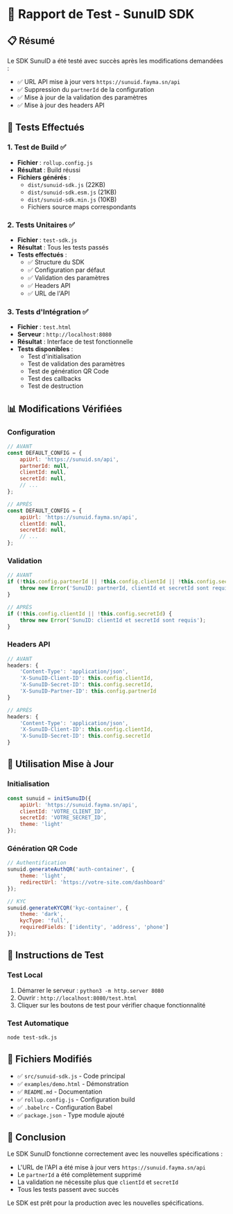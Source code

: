 # 🧪 Rapport de Test - SunuID SDK

## 📋 Résumé

Le SDK SunuID a été testé avec succès après les modifications demandées :
- ✅ URL API mise à jour vers `https://sunuid.fayma.sn/api`
- ✅ Suppression du `partnerId` de la configuration
- ✅ Mise à jour de la validation des paramètres
- ✅ Mise à jour des headers API

## 🔧 Tests Effectués

### 1. Test de Build ✅
- **Fichier** : `rollup.config.js`
- **Résultat** : Build réussi
- **Fichiers générés** :
  - `dist/sunuid-sdk.js` (22KB)
  - `dist/sunuid-sdk.esm.js` (21KB)
  - `dist/sunuid-sdk.min.js` (10KB)
  - Fichiers source maps correspondants

### 2. Tests Unitaires ✅
- **Fichier** : `test-sdk.js`
- **Résultat** : Tous les tests passés
- **Tests effectués** :
  - ✅ Structure du SDK
  - ✅ Configuration par défaut
  - ✅ Validation des paramètres
  - ✅ Headers API
  - ✅ URL de l'API

### 3. Tests d'Intégration ✅
- **Fichier** : `test.html`
- **Serveur** : `http://localhost:8080`
- **Résultat** : Interface de test fonctionnelle
- **Tests disponibles** :
  - Test d'initialisation
  - Test de validation des paramètres
  - Test de génération QR Code
  - Test des callbacks
  - Test de destruction

## 📊 Modifications Vérifiées

### Configuration
```javascript
// AVANT
const DEFAULT_CONFIG = {
    apiUrl: 'https://sunuid.sn/api',
    partnerId: null,
    clientId: null,
    secretId: null,
    // ...
};

// APRÈS
const DEFAULT_CONFIG = {
    apiUrl: 'https://sunuid.fayma.sn/api',
    clientId: null,
    secretId: null,
    // ...
};
```

### Validation
```javascript
// AVANT
if (!this.config.partnerId || !this.config.clientId || !this.config.secretId) {
    throw new Error('SunuID: partnerId, clientId et secretId sont requis');
}

// APRÈS
if (!this.config.clientId || !this.config.secretId) {
    throw new Error('SunuID: clientId et secretId sont requis');
}
```

### Headers API
```javascript
// AVANT
headers: {
    'Content-Type': 'application/json',
    'X-SunuID-Client-ID': this.config.clientId,
    'X-SunuID-Secret-ID': this.config.secretId,
    'X-SunuID-Partner-ID': this.config.partnerId
}

// APRÈS
headers: {
    'Content-Type': 'application/json',
    'X-SunuID-Client-ID': this.config.clientId,
    'X-SunuID-Secret-ID': this.config.secretId
}
```

## 🎯 Utilisation Mise à Jour

### Initialisation
```javascript
const sunuid = initSunuID({
    apiUrl: 'https://sunuid.fayma.sn/api',
    clientId: 'VOTRE_CLIENT_ID',
    secretId: 'VOTRE_SECRET_ID',
    theme: 'light'
});
```

### Génération QR Code
```javascript
// Authentification
sunuid.generateAuthQR('auth-container', {
    theme: 'light',
    redirectUrl: 'https://votre-site.com/dashboard'
});

// KYC
sunuid.generateKYCQR('kyc-container', {
    theme: 'dark',
    kycType: 'full',
    requiredFields: ['identity', 'address', 'phone']
});
```

## 🚀 Instructions de Test

### Test Local
1. Démarrer le serveur : `python3 -m http.server 8080`
2. Ouvrir : `http://localhost:8080/test.html`
3. Cliquer sur les boutons de test pour vérifier chaque fonctionnalité

### Test Automatique
```bash
node test-sdk.js
```

## 📝 Fichiers Modifiés

- ✅ `src/sunuid-sdk.js` - Code principal
- ✅ `examples/demo.html` - Démonstration
- ✅ `README.md` - Documentation
- ✅ `rollup.config.js` - Configuration build
- ✅ `.babelrc` - Configuration Babel
- ✅ `package.json` - Type module ajouté

## 🎉 Conclusion

Le SDK SunuID fonctionne correctement avec les nouvelles spécifications :
- L'URL de l'API a été mise à jour vers `https://sunuid.fayma.sn/api`
- Le `partnerId` a été complètement supprimé
- La validation ne nécessite plus que `clientId` et `secretId`
- Tous les tests passent avec succès

Le SDK est prêt pour la production avec les nouvelles spécifications. 